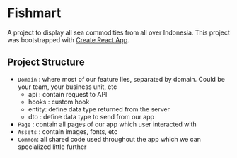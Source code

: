 # Fishmart

A project to display all sea commodities from all over Indonesia.
This project was bootstrapped with [Create React App](https://github.com/facebook/create-react-app).

## Project Structure

- `Domain` : where most of our feature lies, separated by domain. Could be your team, your business unit, etc
  - api : contain request to API
  - hooks : custom hook
  - entity: define data type returned from the server
  - dto : define data type to send from our app
- `Page` : contain all pages of our app which user interacted with
- `Assets` : contain images, fonts, etc
- `Common`: all shared code used throughout the app which we can specialized little further
